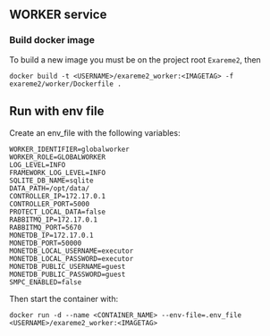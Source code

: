 ## WORKER service

### Build docker image

To build a new image you must be on the project root `Exareme2`, then

```
docker build -t <USERNAME>/exareme2_worker:<IMAGETAG> -f exareme2/worker/Dockerfile .
```

## Run with env file

Create an env_file with the following variables:

```
WORKER_IDENTIFIER=globalworker
WORKER_ROLE=GLOBALWORKER
LOG_LEVEL=INFO
FRAMEWORK_LOG_LEVEL=INFO
SQLITE_DB_NAME=sqlite
DATA_PATH=/opt/data/
CONTROLLER_IP=172.17.0.1
CONTROLLER_PORT=5000
PROTECT_LOCAL_DATA=false
RABBITMQ_IP=172.17.0.1
RABBITMQ_PORT=5670
MONETDB_IP=172.17.0.1
MONETDB_PORT=50000
MONETDB_LOCAL_USERNAME=executor
MONETDB_LOCAL_PASSWORD=executor
MONETDB_PUBLIC_USERNAME=guest
MONETDB_PUBLIC_PASSWORD=guest
SMPC_ENABLED=false
```

Then start the container with:

```
docker run -d --name <CONTAINER_NAME> --env-file=.env_file <USERNAME>/exareme2_worker:<IMAGETAG>
```
